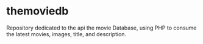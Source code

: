 # themoviedb
Repository dedicated to the api the movie Database, using PHP to consume the latest movies, images, title, and description.
